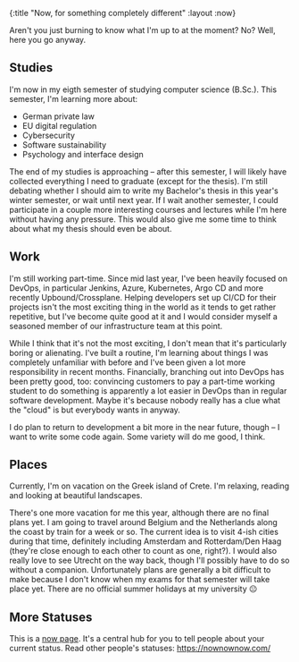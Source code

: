 {:title "Now, for something completely different"
 :layout :now}
 
Aren't you just burning to know what I'm up to at the moment? No? Well, here you go anyway.

## Studies 

I'm now in my eigth semester of studying computer science (B.Sc.). This semester, I'm learning more about:

- German private law
- EU digital regulation
- Cybersecurity
- Software sustainability
- Psychology and interface design

The end of my studies is approaching – after this semester, I will likely have collected everything I need to graduate (except for the thesis). I'm still debating whether I should aim to write my Bachelor's thesis in this year's winter semester, or wait until next year. If I wait another semester, I could participate in a couple more interesting courses and lectures while I'm here without having any pressure. This would also give me some time to think about what my thesis should even be about.

## Work

I'm still working part-time. Since mid last year, I've been heavily focused on DevOps, in particular Jenkins, Azure, Kubernetes, Argo CD and more recently Upbound/Crossplane. Helping developers set up CI/CD for their projects isn't the most exciting thing in the world as it tends to get rather repetitive, but I've become quite good at it and I would consider myself a seasoned member of our infrastructure team at this point.

While I think that it's not the most exciting, I don't mean that it's particularly boring or alienating. I've built a routine, I'm learning about things I was completely unfamiliar with before and I've been given a lot more responsibility in recent months. Financially, branching out into DevOps has been pretty good, too: convincing customers to pay a part-time working student to do something is apparently a lot easier in DevOps than in regular software development. Maybe it's because nobody really has a clue what the "cloud" is but everybody wants in anyway. 

I do plan to return to development a bit more in the near future, though – I want to write some code again. Some variety will do me good, I think. 

## Places

Currently, I'm on vacation on the Greek island of Crete. I'm relaxing, reading and looking at beautiful landscapes.

There's one more vacation for me this year, although there are no final plans yet. I am going to travel around Belgium and the Netherlands along the coast by train for a week or so. The current idea is to visit 4-ish cities during that time, definitely including Amsterdam and Rotterdam/Den Haag (they're close enough to each other to count as one, right?). I would also really love to see Utrecht on the way back, though I'll possibly have to do so without a companion. Unfortunately plans are generally a bit difficult to make because I don't know when my exams for that semester will take place yet. There are no official summer holidays at my university 😐

## More Statuses

This is a [now page](https://nownownow.com/about). It's a central hub for you to tell people about your current status. Read other people's statuses: <https://nownownow.com/> 
 

